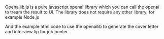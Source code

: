 Openailib.js is a pure javascript openai library which you can call the openai to tream the result to UI. The library does not require any other library, for example Node.js

And the example html code to use the openailib to generate the cover letter and interview tip for job hunter. 
